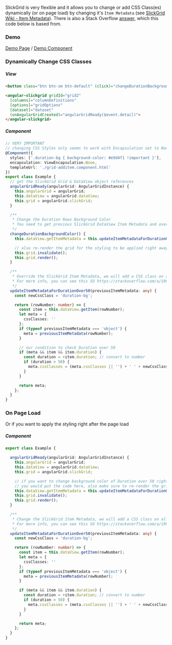 SlickGrid is very flexible and it allows you to change or add CSS Class(es) dynamically (or on page load) by changing it's `Item Metadata` (see [SlickGrid Wiki - Item Metadata](providing-grid-data.md)). There is also a Stack Overflow [answer](https://stackoverflow.com/a/19985148/1212166), which this code below is based from.

### Demo
[Demo Page](https://ghiscoding.github.io/Angular-Slickgrid/#/additem) / [Demo Component](https://github.com/ghiscoding/slickgrid-universal/blob/master/frameworks/angular-slickgrid/src/demos/examples/grid-additem.component.ts)

### Dynamically Change CSS Classes
##### View
```html
<button class="btn btn-sm btn-default" (click)="changeDurationBackgroundColor()">Highlight Rows with Duration over 50</button>

<angular-slickgrid gridId="grid2"
  [columns]="columnDefinitions"
  [options]="gridOptions"
  [dataset]="dataset"
  (onAngularGridCreated)="angularGridReady($event.detail)">
</angular-slickgrid>
```

##### Component
```typescript
// VERY IMPORTANT
// changing CSS Styles only seems to work with Encapsulation set to None
@Component({
  styles: ['.duration-bg { background-color: #e9d4f1 !important }'],
  encapsulation: ViewEncapsulation.None,
  templateUrl: './grid-additem.component.html'
})
export class Example {
  // get the SlickGrid Grid & DataView object references
  angularGridReady(angularGrid: AngularGridInstance) {
    this.angularGrid = angularGrid;
    this.dataView = angularGrid.dataView;
    this.grid = angularGrid.slickGrid;
  }

  /**
   * Change the Duration Rows Background Color
   * You need to get previous SlickGrid DataView Item Metadata and override it
   */
  changeDurationBackgroundColor() {
    this.dataView.getItemMetadata = this.updateItemMetadataForDurationOver50(this.dataView.getItemMetadata);

    // also re-render the grid for the styling to be applied right away
    this.grid.invalidate();
    this.grid.render();
  }

  /**
   * Override the SlickGrid Item Metadata, we will add a CSS class on all rows with a Duration over 50
   * For more info, you can see this SO https://stackoverflow.com/a/19985148/1212166
   */
  updateItemMetadataForDurationOver50(previousItemMetadata: any) {
    const newCssClass = 'duration-bg';

    return (rowNumber: number) => {
      const item = this.dataView.getItem(rowNumber);
      let meta = {
        cssClasses: ''
      };
      if (typeof previousItemMetadata === 'object') {
        meta = previousItemMetadata(rowNumber);
      }

      // our condition to check Duration over 50
      if (meta && item && item.duration) {
        const duration = +item.duration; // convert to number
        if (duration > 50) {
          meta.cssClasses = (meta.cssClasses || '') + ' ' + newCssClass;
        }
      }

      return meta;
    };
  }
}
```

### On Page Load
Or if you want to apply the styling right after the page load

##### Component
```typescript
export class Example {

  angularGridReady(angularGrid: AngularGridInstance) {
    this.angularGrid = angularGrid;
    this.dataView = angularGrid.dataView;
    this.grid = angularGrid.slickGrid;

    // if you want to change background color of Duration over 50 right after page load,
    // you would put the code here, also make sure to re-render the grid for the styling to be applied right away
    this.dataView.getItemMetadata = this.updateItemMetadataForDurationOver50(this.dataView.getItemMetadata);
    this.grid.invalidate();
    this.grid.render();
  }

  /**
   * Change the SlickGrid Item Metadata, we will add a CSS class on all rows with a Duration over 50
   * For more info, you can see this SO https://stackoverflow.com/a/19985148/1212166
   */
  updateItemMetadataForDurationOver50(previousItemMetadata: any) {
    const newCssClass = 'duration-bg';

    return (rowNumber: number) => {
      const item = this.dataView.getItem(rowNumber);
      let meta = {
        cssClasses: ''
      };
      if (typeof previousItemMetadata === 'object') {
        meta = previousItemMetadata(rowNumber);
      }

      if (meta && item && item.duration) {
        const duration = +item.duration; // convert to number
        if (duration > 50) {
          meta.cssClasses = (meta.cssClasses || '') + ' ' + newCssClass;
        }
      }

      return meta;
    };
  }
}
```